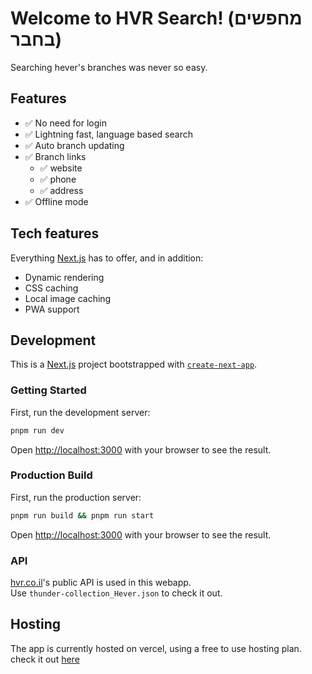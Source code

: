 # Welcome to HVR Search! (מחפשים בחבר)

Searching hever's branches was never so easy.

## Features
- ✅ No need for login
- ✅ Lightning fast, language based search
- ✅ Auto branch updating
- ✅ Branch links
  - ✅ website
  - ✅ phone
  - ✅ address
- ✅ Offline mode


## Tech features

Everything [Next.js](https://nextjs.org/) has to offer, and in addition:
- Dynamic rendering
- CSS caching
- Local image caching
- PWA support

## Development

This is a [Next.js](https://nextjs.org/) project bootstrapped with [`create-next-app`](https://github.com/vercel/next.js/tree/canary/packages/create-next-app).

### Getting Started

First, run the development server:

```bash
pnpm run dev
```
Open [http://localhost:3000](http://localhost:3000) with your browser to see the result.


### Production Build
First, run the production server:

```bash
pnpm run build && pnpm run start
```

Open [http://localhost:3000](http://localhost:3000) with your browser to see the result.


### API
[hvr.co.il](hvr.co.il)'s public API is used in this webapp.  
Use `thunder-collection_Hever.json` to check it out.


## Hosting

The app is currently hosted on vercel, using a free to use hosting plan.
check it out [here](https://hvr-search.vercel.app)